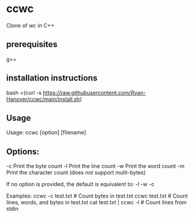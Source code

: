 # ccwc
Clone of wc in C++

## prerequisites
g++

## installation instructions
bash <(curl -s https://raw.githubusercontent.com/Ryan-Hanover/ccwc/main/install.sh)

## Usage 
Usage: ccwc [option] [filename]

## Options:
  -c    Print the byte count
  -l    Print the line count
  -w    Print the word count
  -m    Print the character count (does not support multi-bytes)

If no option is provided, the default is equivalent to: -l -w -c

Examples:
  ccwc -c test.txt       # Count bytes in test.txt
  ccwc test.txt          # Count lines, words, and bytes in test.txt
  cat test.txt | ccwc -l # Count lines from stdin
